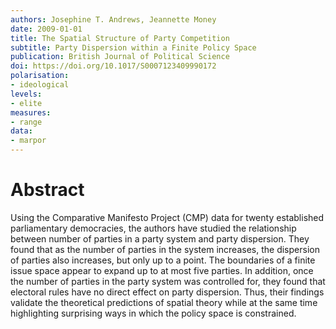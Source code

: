 ```yaml
---
authors: Josephine T. Andrews, Jeannette Money
date: 2009-01-01
title: The Spatial Structure of Party Competition
subtitle: Party Dispersion within a Finite Policy Space
publication: British Journal of Political Science
doi: https://doi.org/10.1017/S0007123409990172
polarisation: 
- ideological
levels: 
- elite
measures: 
- range
data: 
- marpor
---
```


# Abstract
Using the Comparative Manifesto Project (CMP) data for twenty established parliamentary democracies, the authors have studied the relationship between number of parties in a party system and party dispersion. They found that as the number of parties in the system increases, the dispersion of parties also increases, but only up to a point. The boundaries of a finite issue space appear to expand up to at most five parties. In addition, once the number of parties in the party system was controlled for, they found that electoral rules have no direct effect on party dispersion. Thus, their findings validate the theoretical predictions of spatial theory while at the same time highlighting surprising ways in which the policy space is constrained.